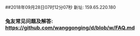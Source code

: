 ##2018年09月28日07时12分07秒 新址: 159.65.220.180
### 兔友常见问题及解答: https://github.com/wanggonging/d/blob/w/FAQ.md
